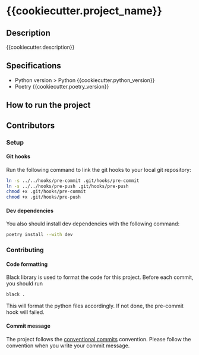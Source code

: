 {{cookiecutter.project_name}}
===========================

## Description
{{cookiecutter.description}}

## Specifications
* Python version > Python {{cookiecutter.python_version}}
* Poetry {{cookiecutter.poetry_version}}

## How to run the project

## Contributors
### Setup
#### Git hooks
Run the following command to link the git hooks to your local git repository:
```bash
ln -s ../../hooks/pre-commit .git/hooks/pre-commit
ln -s ../../hooks/pre-push .git/hooks/pre-push
chmod +x .git/hooks/pre-commit
chmod +x .git/hooks/pre-push
```
#### Dev dependencies
You also should install dev dependencies with the following command:
```bash
poetry install --with dev
```
### Contributing
#### Code formatting
Black library is used to format the code for this project.
Before each commit, you should run 
```bash
black .
```
This will format the python files accordingly. If not done, the pre-commit hook will failed.
#### Commit message
The project follows the [conventional commits](https://www.conventionalcommits.org/en/v1.0.0/) convention.
Please follow the convention when you write your commit message.
